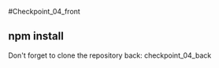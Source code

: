 #Checkpoint_04_front

## npm install

Don't forget to clone the repository back: checkpoint_04_back
